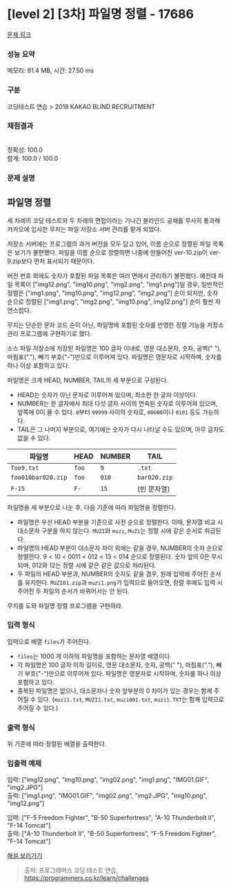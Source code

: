 # [level 2] [3차] 파일명 정렬 - 17686 

[문제 링크](https://school.programmers.co.kr/learn/courses/30/lessons/17686) 

### 성능 요약

메모리: 91.4 MB, 시간: 27.50 ms

### 구분

코딩테스트 연습 > 2018 KAKAO BLIND RECRUITMENT

### 채점결과

<br/>정확성: 100.0<br/>합계: 100.0 / 100.0

### 문제 설명

<h2 style="user-select: auto;">파일명 정렬</h2>

<p style="user-select: auto;">세 차례의 코딩 테스트와 두 차례의 면접이라는 기나긴 블라인드 공채를 무사히 통과해 카카오에 입사한 무지는 파일 저장소 서버 관리를 맡게 되었다.</p>

<p style="user-select: auto;">저장소 서버에는 프로그램의 과거 버전을 모두 담고 있어, 이름 순으로 정렬된 파일 목록은 보기가 불편했다. 파일을 이름 순으로 정렬하면 나중에 만들어진 ver-10.zip이 ver-9.zip보다 먼저 표시되기 때문이다.</p>

<p style="user-select: auto;">버전 번호 외에도 숫자가 포함된 파일 목록은 여러 면에서 관리하기 불편했다. 예컨대 파일 목록이 ["img12.png", "img10.png", "img2.png", "img1.png"]일 경우, 일반적인 정렬은 ["img1.png", "img10.png", "img12.png", "img2.png"] 순이 되지만, 숫자 순으로 정렬된 ["img1.png", "img2.png", "img10.png", img12.png"] 순이 훨씬 자연스럽다.</p>

<p style="user-select: auto;">무지는 단순한 문자 코드 순이 아닌, 파일명에 포함된 숫자를 반영한 정렬 기능을 저장소 관리 프로그램에 구현하기로 했다.</p>

<p style="user-select: auto;">소스 파일 저장소에 저장된 파일명은 100 글자 이내로, 영문 대소문자, 숫자, 공백(" "), 마침표("."), 빼기 부호("-")만으로 이루어져 있다. 파일명은 영문자로 시작하며, 숫자를 하나 이상 포함하고 있다.</p>

<p style="user-select: auto;">파일명은 크게 HEAD, NUMBER, TAIL의 세 부분으로 구성된다.</p>

<ul style="user-select: auto;">
<li style="user-select: auto;">HEAD는 숫자가 아닌 문자로 이루어져 있으며, 최소한 한 글자 이상이다. </li>
<li style="user-select: auto;">NUMBER는 한 글자에서 최대 다섯 글자 사이의 연속된 숫자로 이루어져 있으며, 앞쪽에 0이 올 수 있다. <code style="user-select: auto;">0</code>부터 <code style="user-select: auto;">99999</code> 사이의 숫자로, <code style="user-select: auto;">00000</code>이나 <code style="user-select: auto;">0101</code> 등도 가능하다.</li>
<li style="user-select: auto;">TAIL은 그 나머지 부분으로, 여기에는 숫자가 다시 나타날 수도 있으며, 아무 글자도 없을 수 있다.</li>
</ul>
<table class="table" style="user-select: auto;">
        <thead style="user-select: auto;"><tr style="user-select: auto;">
<th style="user-select: auto;">파일명</th>
<th style="user-select: auto;">HEAD</th>
<th style="user-select: auto;">NUMBER</th>
<th style="user-select: auto;">TAIL</th>
</tr>
</thead>
        <tbody style="user-select: auto;"><tr style="user-select: auto;">
<td style="user-select: auto;"><code style="user-select: auto;">foo9.txt</code></td>
<td style="user-select: auto;"><code style="user-select: auto;">foo</code></td>
<td style="user-select: auto;"><code style="user-select: auto;">9</code></td>
<td style="user-select: auto;"><code style="user-select: auto;">.txt</code></td>
</tr>
<tr style="user-select: auto;">
<td style="user-select: auto;"><code style="user-select: auto;">foo010bar020.zip</code></td>
<td style="user-select: auto;"><code style="user-select: auto;">foo</code></td>
<td style="user-select: auto;"><code style="user-select: auto;">010</code></td>
<td style="user-select: auto;"><code style="user-select: auto;">bar020.zip</code></td>
</tr>
<tr style="user-select: auto;">
<td style="user-select: auto;"><code style="user-select: auto;">F-15</code></td>
<td style="user-select: auto;"><code style="user-select: auto;">F-</code></td>
<td style="user-select: auto;"><code style="user-select: auto;">15</code></td>
<td style="user-select: auto;">(빈 문자열)</td>
</tr>
</tbody>
      </table>
<p style="user-select: auto;">파일명을 세 부분으로 나눈 후, 다음 기준에 따라 파일명을 정렬한다.</p>

<ul style="user-select: auto;">
<li style="user-select: auto;">파일명은 우선 HEAD 부분을 기준으로 사전 순으로 정렬한다. 이때, 문자열 비교 시 대소문자 구분을 하지 않는다. <code style="user-select: auto;">MUZI</code>와 <code style="user-select: auto;">muzi</code>, <code style="user-select: auto;">MuZi</code>는 정렬 시에 같은 순서로 취급된다.</li>
<li style="user-select: auto;">파일명의 HEAD 부분이 대소문자 차이 외에는 같을 경우, NUMBER의 숫자 순으로 정렬한다. 9 &lt; 10 &lt; 0011 &lt; 012 &lt; 13 &lt; 014 순으로 정렬된다. 숫자 앞의 0은 무시되며, 012와 12는 정렬 시에 같은 같은 값으로 처리된다.</li>
<li style="user-select: auto;">두 파일의 HEAD 부분과, NUMBER의 숫자도 같을 경우, 원래 입력에 주어진 순서를 유지한다. <code style="user-select: auto;">MUZI01.zip</code>과 <code style="user-select: auto;">muzi1.png</code>가 입력으로 들어오면, 정렬 후에도 입력 시 주어진 두 파일의 순서가 바뀌어서는 안 된다.</li>
</ul>

<p style="user-select: auto;">무지를 도와 파일명 정렬 프로그램을 구현하라.</p>

<h3 style="user-select: auto;">입력 형식</h3>

<p style="user-select: auto;">입력으로 배열 <code style="user-select: auto;">files</code>가 주어진다.</p>

<ul style="user-select: auto;">
<li style="user-select: auto;"><code style="user-select: auto;">files</code>는 1000 개 이하의 파일명을 포함하는 문자열 배열이다.</li>
<li style="user-select: auto;">각 파일명은 100 글자 이하 길이로, 영문 대소문자, 숫자, 공백(" "), 마침표("."), 빼기 부호("-")만으로 이루어져 있다. 파일명은 영문자로 시작하며, 숫자를 하나 이상 포함하고 있다.</li>
<li style="user-select: auto;">중복된 파일명은 없으나, 대소문자나 숫자 앞부분의 0 차이가 있는 경우는 함께 주어질 수 있다. (<code style="user-select: auto;">muzi1.txt</code>, <code style="user-select: auto;">MUZI1.txt</code>, <code style="user-select: auto;">muzi001.txt</code>, <code style="user-select: auto;">muzi1.TXT</code>는 함께 입력으로 주어질 수 있다.)</li>
</ul>

<h3 style="user-select: auto;">출력 형식</h3>

<p style="user-select: auto;">위 기준에 따라 정렬된 배열을 출력한다.</p>

<h3 style="user-select: auto;">입출력 예제</h3>

<p style="user-select: auto;">입력: ["img12.png", "img10.png", "img02.png", "img1.png", "IMG01.GIF", "img2.JPG"]<br style="user-select: auto;">
출력: ["img1.png", "IMG01.GIF", "img02.png", "img2.JPG", "img10.png", "img12.png"]</p>

<p style="user-select: auto;">입력: ["F-5 Freedom Fighter", "B-50 Superfortress", "A-10 Thunderbolt II", "F-14 Tomcat"]<br style="user-select: auto;">
출력: ["A-10 Thunderbolt II", "B-50 Superfortress", "F-5 Freedom Fighter", "F-14 Tomcat"]</p>

<p style="user-select: auto;"><a href="http://tech.kakao.com/2017/11/14/kakao-blind-recruitment-round-3/" target="_blank" rel="noopener" style="user-select: auto;">해설 보러가기</a></p>


> 출처: 프로그래머스 코딩 테스트 연습, https://programmers.co.kr/learn/challenges